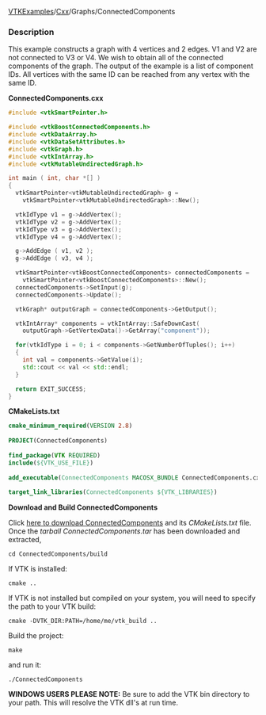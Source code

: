 [VTKExamples](Home)/[Cxx](Cxx)/Graphs/ConnectedComponents

### Description
This example constructs a graph with 4 vertices and 2 edges. V1 and V2 are not connected to V3 or V4. We wish to obtain all of the connected components of the graph. The output of the example is a list of component IDs. All vertices with the same ID can be reached from any vertex with the same ID.

**ConnectedComponents.cxx**
```c++
#include <vtkSmartPointer.h>

#include <vtkBoostConnectedComponents.h>
#include <vtkDataArray.h>
#include <vtkDataSetAttributes.h>
#include <vtkGraph.h>
#include <vtkIntArray.h>
#include <vtkMutableUndirectedGraph.h>

int main ( int, char *[] )
{
  vtkSmartPointer<vtkMutableUndirectedGraph> g =
    vtkSmartPointer<vtkMutableUndirectedGraph>::New();

  vtkIdType v1 = g->AddVertex();
  vtkIdType v2 = g->AddVertex();
  vtkIdType v3 = g->AddVertex();
  vtkIdType v4 = g->AddVertex();

  g->AddEdge ( v1, v2 );
  g->AddEdge ( v3, v4 );

  vtkSmartPointer<vtkBoostConnectedComponents> connectedComponents =
    vtkSmartPointer<vtkBoostConnectedComponents>::New();
  connectedComponents->SetInput(g);
  connectedComponents->Update();

  vtkGraph* outputGraph = connectedComponents->GetOutput();

  vtkIntArray* components = vtkIntArray::SafeDownCast(
    outputGraph->GetVertexData()->GetArray("component"));

  for(vtkIdType i = 0; i < components->GetNumberOfTuples(); i++)
  {
    int val = components->GetValue(i);
    std::cout << val << std::endl;
  }

  return EXIT_SUCCESS;
}
```
**CMakeLists.txt**
```cmake
cmake_minimum_required(VERSION 2.8)
 
PROJECT(ConnectedComponents)
 
find_package(VTK REQUIRED)
include(${VTK_USE_FILE})
 
add_executable(ConnectedComponents MACOSX_BUNDLE ConnectedComponents.cxx)
 
target_link_libraries(ConnectedComponents ${VTK_LIBRARIES})
```

**Download and Build ConnectedComponents**

Click [here to download ConnectedComponents](https://github.com/lorensen/VTKWikiExamplesTarballs/raw/master/ConnectedComponents.tar) and its *CMakeLists.txt* file.
Once the *tarball ConnectedComponents.tar* has been downloaded and extracted,
```
cd ConnectedComponents/build 
```
If VTK is installed:
```
cmake ..
```
If VTK is not installed but compiled on your system, you will need to specify the path to your VTK build:
```
cmake -DVTK_DIR:PATH=/home/me/vtk_build ..
```
Build the project:
```
make
```
and run it:
```
./ConnectedComponents
```
**WINDOWS USERS PLEASE NOTE:** Be sure to add the VTK bin directory to your path. This will resolve the VTK dll's at run time.

